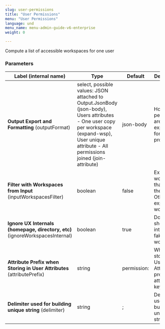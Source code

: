 ```yaml
---
slug: user-permissions
title: "User Permissions"
menu: "User Permissions"
language: und
menu_name: menu-admin-guide-v6-enterprise
weight: 0

---
```


 Compute a list of accessible workspaces for one user

### Parameters
|Label (internal name)|Type|Default|Description|
|---|---|---|---|
|**Output Export and Formatting** (outputFormat)|select, possible values: JSON attached to Output.JsonBody (json-body),<br/>Users attributes - One user copy per workspace (expand-wsp),<br/>User unique attribute - All permissions joined (join-attribute)|json-body|How permissions are exported for further processing|
|**Filter with Workspaces from Input** (inputWorkspacesFilter)|boolean|false|Export only workspaces that are in the Input. Otherwise export all workspaces|
|**Ignore UX Internals (homepage, directory, etc)** (ignoreWorkspacesInternal)|boolean|true|Do not show internal fake workspaces|
|**Attribute Prefix when Storing in User Attributes** (attributePrefix)|string|permission:|When storing in User Attributes, prefix for all attribute key(s)|
|**Delimiter used for building unique string** (delimiter)|string|;|Delimiter used for building unique string|





